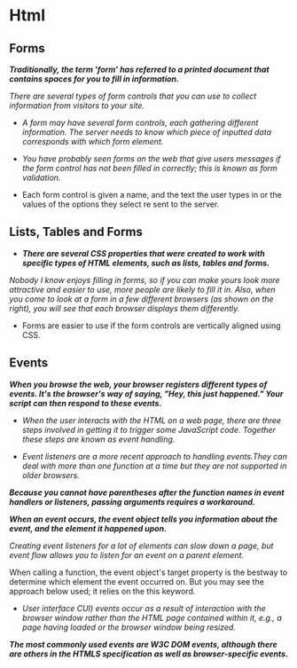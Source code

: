 # Html


## Forms

***Traditionally, the term 'form' has referred to a printed document that contains spaces for you to fill in information.***


*There are several types of form controls that you can use to collect information from visitors to your site.*



* *A form may have several form controls, each gathering different information. The server needs to know which piece of inputted data corresponds with which form element.*


- *You have probably seen forms on the web that give users messages if the form control has not been filled in correctly; this is known as form validation.*


* Each form control is given a name, and the text the user types in or the values of the options they select re sent to the server.




## Lists, Tables and Forms


* ***There are several CSS properties that were created to work with specific types of HTML elements, such as lists, tables and forms.***


*Nobody I know enjoys filling in forms, so if you can make yours look more attractive and easier to use, more people are likely to fill it in. Also, when you come to look at a form in a few different browsers (as shown on the right), you will see that each browser displays them differently.*



* Forms are easier to use if the form controls are vertically aligned using CSS.




## Events


***When you browse the web, your browser registers different types of events. It's the browser's way of saying, "Hey, this just happened." Your script can then respond to these events.***



* *When the user interacts with the HTML on a web page, there are three steps involved in getting it to trigger some JavaScript code. Together these steps are known as event handling.*


- *Event listeners are a more recent approach to handling events.They can deal with more than one function at a time but they are not supported in older browsers.*


***Because you cannot have parentheses after the function names in event handlers or listeners, passing arguments requires a workaround.***


***When an event occurs, the event object tells you information about the event, and the element it happened upon.***


*Creating event listeners for a lot of elements can slow down a page, but event flow allows you to listen for an event on a parent element.*



When calling a function, the event object's target property is the bestway to determine which element the event occurred on. But you may see the approach below used; it relies on the this keyword.





* *User interface CUI) events occur as a result of interaction with the browser window rather than the HTML page contained within it, e.g., a page having loaded or the browser window being resized.*





***The most commonly used events are W3C DOM events, although there are others in the HTMLS specification as well as browser-specific events.***




